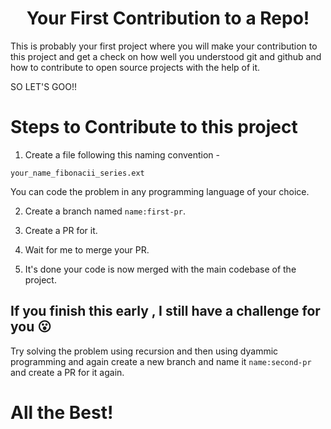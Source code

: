 <h1 align="center">Your First Contribution to a Repo!</h1>

This is probably your first project where you will make your contribution to this project and get a check on how well you understood git and github and how to contribute to open source projects with the help of it.

SO LET'S GOO!!

# Steps to Contribute to this project
1. Create a file following this naming convention - 

``` your_name_fibonacii_series.ext ```

You can code the problem in any programming language of your choice.

2. Create a branch named ```name:first-pr```.

3. Create a PR for it.

4. Wait for me to merge your PR.

5. It's done your code is now merged with the main codebase of the project.

##  If you finish this early , I still have a challenge for you 😮

Try solving the problem using recursion and then using dyammic programming and again create a new branch and name it ```name:second-pr``` and create a PR for it again.

# All the Best!
